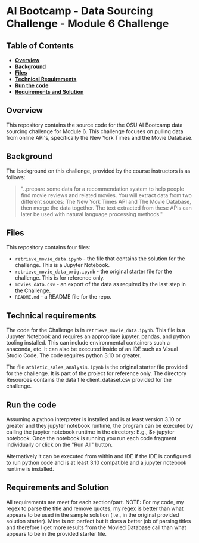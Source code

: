 # AI Bootcamp - Data Sourcing Challenge - Module 6 Challenge

## Table of Contents
*  [**Overview**](#overview)
*  [**Background**](#background)
*  [**Files**](#files)
*  [**Technical Requirements**](#technical-requirements)
*  [**Run the code**](#run-the-code)
*  [**Requirements and Solution**](#requirements-and-solution)

## Overview
This repository contains the source code for the OSU AI Bootcamp data sourcing challenge for Module 6. This challenge focuses on pulling data from online API's, specifically the New York Times and the Movie Database.

## Background
The background on this challenge, provided by the course instructors is as follows:
>"..prepare some data for a recommendation system to help people find movie reviews and related movies. You will extract data from two different sources: The New York Times API and The Movie Database, then merge the data together. The text extracted from these APIs can later be used with natural language processing methods."

## Files
This repository contains four files:
* `retrieve_movie_data.ipynb` - the file that contains the solution for the challenge. This is a Jupyter Notebook.
* `retrieve_movie_data_orig.ipynb` - the original starter file for the challenge. This is for reference only.
* `movies_data.csv` - an export of the data as required by the last step in the Challenge.
* `README.md` - a README file for the repo.

## Technical requirements
The code for the Challenge is in `retrieve_movie_data.ipynb`. This file is a Jupyter Notebook and requires an appropriate jupyter, pandas, and python tooling installed. This can include environmental containers such a anaconda, etc. It can also be executed inside of an IDE such as Visual Studio Code. The code requires python 3.10 or greater.

The file `athletic_sales_analysis.ipynb` is the original starter file provided for the challenge. It is part of the project for reference only. The directory Resources contains the data file client_dataset.csv provided for the challenge.

## Run the code
Assuming a python interpreter is installed and is at least version 3.10 or greater and they jupyter notebook runtime, the program can be executed by calling the jupyter notebook runtime in the directory: E.g., $> jupyter notebook. Once the notebook is running you run each code fragment individually or click on the "Run All" button.

Alternatively it can be executed from within and IDE if the IDE is configured to run python code and is at least 3.10 compatible and a jupyter notebook runtime is installed.

## Requirements and Solution
All requirements are meet for each section/part. NOTE: For my code, my regex to parse the title and remove quotes, my regex is better than what appears to be used in the sample solution (i.e., in the original provided solution starter). Mine is not perfect but it does a better job of parsing titles and therefore I get more results from the Movied Database call than what appears to be in the provided starter file.
